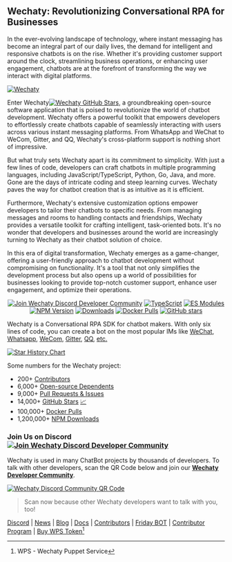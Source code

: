 ## Wechaty: Revolutionizing Conversational RPA for Businesses

In the ever-evolving landscape of technology, where instant messaging has become an integral part of our daily lives, the demand for intelligent and responsive chatbots is on the rise. Whether it's providing customer support around the clock, streamlining business operations, or enhancing user engagement, chatbots are at the forefront of transforming the way we interact with digital platforms.

[![Wechaty](https://wechaty.js.org/img/wechaty-logo.svg)](https://wechaty.js.org)

Enter Wechaty[![Wechaty GitHub Stars](https://img.shields.io/github/stars/wechaty/wechaty.svg?style=social&label=)](https://github.com/wechaty/wechaty/stargazers/), a groundbreaking open-source software application that is poised to revolutionize the world of chatbot development. Wechaty offers a powerful toolkit that empowers developers to effortlessly create chatbots capable of seamlessly interacting with users across various instant messaging platforms. From WhatsApp and WeChat to WeCom, Gitter, and QQ, Wechaty's cross-platform support is nothing short of impressive.

But what truly sets Wechaty apart is its commitment to simplicity. With just a few lines of code, developers can craft chatbots in multiple programming languages, including JavaScript/TypeScript, Python, Go, Java, and more. Gone are the days of intricate coding and steep learning curves. Wechaty paves the way for chatbot creation that is as intuitive as it is efficient.

Furthermore, Wechaty's extensive customization options empower developers to tailor their chatbots to specific needs. From managing messages and rooms to handling contacts and friendships, Wechaty provides a versatile toolkit for crafting intelligent, task-oriented bots. It's no wonder that developers and businesses around the world are increasingly turning to Wechaty as their chatbot solution of choice.

In this era of digital transformation, Wechaty emerges as a game-changer, offering a user-friendly approach to chatbot development without compromising on functionality. It's a tool that not only simplifies the development process but also opens up a world of possibilities for businesses looking to provide top-notch customer support, enhance user engagement, and optimize their operations.


<div align="center">

[![Join Wechaty Discord Developer Community](https://img.shields.io/discord/916984413944967180?logo=discord&style=flat)](https://discord.gg/7q8NBZbQzt)
[![TypeScript](https://img.shields.io/badge/%3C%2F%3E-TypeScript-blue.svg)](https://www.typescriptlang.org/)
[![ES Modules](https://img.shields.io/badge/ES-Modules-orange)](https://github.com/Chatie/tsconfig/issues/16)
[![NPM Version](https://img.shields.io/npm/v/wechaty?color=brightgreen)](https://www.npmjs.com/package/wechaty)
[![Downloads](https://img.shields.io/npm/dm/wechaty.svg?style=flat-square)](https://www.npmjs.com/package/wechaty)
[![Docker Pulls](https://img.shields.io/docker/pulls/wechaty/wechaty.svg?maxAge=2592000)](https://hub.docker.com/r/wechaty/wechaty/)
[![GitHub stars](https://img.shields.io/github/stars/wechaty/wechaty.svg?label=github%20stars)](https://github.com/wechaty/wechaty)

</div>

Wechaty is a Conversational RPA SDK for chatbot makers. With only six lines of code, you can create a bot on the most popular IMs like [WeChat](https://wechaty.js.org/docs/puppet-providers/xp/), [Whatsapp](https://wechaty.js.org/docs/puppet-providers/whatsapp/), [WeCom](https://wechaty.js.org/docs/puppet-services/wxwork/), [Gitter](https://wechaty.js.org/docs/puppet-providers/gitter/), [QQ](https://wechaty.js.org/docs/puppet-providers/oicq/), [etc.](https://wechaty.js.org/docs/puppet-providers)

[![Star History Chart](https://api.star-history.com/svg?repos=wechaty/wechaty&type=Date)](https://star-history.com/#wechaty/wechaty&Date)

Some numbers for the Wechaty project:

- 200+ [Contributors](https://wechaty.js.org/contributors/)
- 6,000+ [Open-source Dependents](https://github.com/wechaty/wechaty/network/dependents)
- 9,000+ [Pull Requests & Issues](https://github.com/issues?q=user%3Awechaty)
- 14,000+ [GitHub Stars](https://github.com/wechaty/wechaty/stargazers/) [📈](https://star-history.com/#wechaty/wechaty&Date)
- 100,000+ [Docker Pulls](https://hub.docker.com/r/wechaty/wechaty)
- 1,200,000+ [NPM Downloads](https://npm-stat.com/charts.html?package=wechaty&from=2016-05-01)

### Join Us on Discord [![Join Wechaty Discord Developer Community](https://img.shields.io/discord/916984413944967180?logo=discord&style=flat)](https://discord.gg/7q8NBZbQzt)

Wechaty is used in many ChatBot projects by thousands of developers. To talk with other developers, scan the QR Code below and join our [**Wechaty Developer Community**](https://discord.gg/7q8NBZbQzt).

[![Wechaty Discord Community QR Code](https://wechaty.js.org/img/discord-qrcode.svg)](https://discord.gg/7q8NBZbQzt)

> Scan now because other Wechaty developers want to talk with you, too!

[Discord](https://discord.gg/7q8NBZbQzt) | [News](https://wechaty.js.org/news) | [Blog](https://wechaty.js.org/blog) | [Docs](https://wechaty.js.org/docs) | [Contributors](https://wechaty.js.org/contributors) | [Friday BOT](https://wechaty.js.org/docs/showcases/friday-bot) | [Contributor Program](https://wechaty.js.org/docs/contributor-program/) | [Buy WPS Token](https://wechaty.js.org/docs/puppet-services/)[^1]

[^1]: WPS - Wechaty Puppet Service
